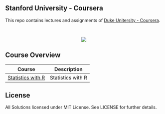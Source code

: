 Stanford University - Coursera
---

This repo contains lectures and assignments of [Duke Unitersity - Coursera](https://www.coursera.org/duke).

<br/>
<p align="center">
  <img src="http://neurotechsf.com/wp-content/uploads/2015/08/duke-logo.jpg">
</p>

## Course Overview

| Course | Description |
|--------------------------------------------------------------------------------------------------------------|-------------------------------------------------------------------------------------------------------------------------------------------------------------------|
| [Statistics with R](https://github.com/tuanavu/coursera-duke/tree/master/statistics_with_R) | Statistics with R |


## License

All Solutions licensed under MIT License. See LICENSE for further details.

